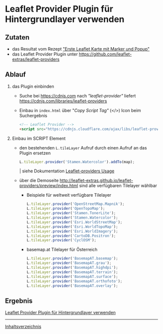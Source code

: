 # Leaflet Provider Plugin für Hintergrundlayer verwenden

## Zutaten

- das Resultat vom Rezept ["Erste Leaflet Karte mit Marker und Popup"](https://webmapping.github.io/cookbook/first_leaflet_map)
- das Leaflet Provider Plugin unter <https://github.com/leaflet-extras/leaflet-providers>

## Ablauf

1. das Plugin einbinden

    - Suche bei <https://cdnjs.com> nach *"leaflet-provider"* liefert <https://cdnjs.com/libraries/leaflet-providers>

    - Einbau in `index.html` über "*Copy Script Tag"* (\</>) Icon beim Suchergebnis

        ```html
        <!-- Leaflet Provider -->
        <script src="https://cdnjs.cloudflare.com/ajax/libs/leaflet-providers/1.13.0/leaflet-providers.js" integrity="sha512-pb9UiEEi2JIxkMloqYnqgONe9CTcp2BWWq1Hbz60l7f3R3VhZ57dEE58Ritf/HgBw3o/5Scf5gg0T9V+tf48fg==" crossorigin="anonymous" referrerpolicy="no-referrer"></script>
        ```

2. Einbau im SCRIPT Element

    - den bestehenden `L.tileLayer` Aufruf durch einen Aufruf an das Plugin ersetzen

        ```javascript
        L.tileLayer.provider('Stamen.Watercolor').addTo(map);
        ```

        | siehe Dokumentation [Leaflet-providers Usage](https://github.com/leaflet-extras/leaflet-providers#usage)

    - über die Demoseite <http://leaflet-extras.github.io/leaflet-providers/preview/index.html> sind alle verfügbaren Tilelayer wählbar

        - Beispiele für weltweit verfügbare Tilelayer

            ```javascript
            L.tileLayer.provider('OpenStreetMap.Mapnik');
            L.tileLayer.provider('OpenTopoMap');
            L.tileLayer.provider('Stamen.TonerLite');
            L.tileLayer.provider('Stamen.Watercolor');
            L.tileLayer.provider('Esri.WorldStreetMap');
            L.tileLayer.provider('Esri.WorldTopoMap');
            L.tileLayer.provider('Esri.WorldImagery');
            L.tileLayer.provider('CartoDB.Positron');
            L.tileLayer.provider('CyclOSM');
            ```

        - basemap.at Tilelayer für Österreich

            ```javascript
            L.tileLayer.provider('BasemapAT.basemap');
            L.tileLayer.provider('BasemapAT.grau');
            L.tileLayer.provider('BasemapAT.highdpi');
            L.tileLayer.provider('BasemapAT.terrain');
            L.tileLayer.provider('BasemapAT.surface');
            L.tileLayer.provider('BasemapAT.orthofoto');
            L.tileLayer.provider('BasemapAT.overlay');
            ```

## Ergebnis

[Leaflet Provider Plugin für Hintergrundlayer verwenden](https://webmapping.github.io/cookbook/plugin_leaflet_provider_example.html)

___
[Inhaltsverzeichnis](https://webmapping.github.io/cookbook/index)
